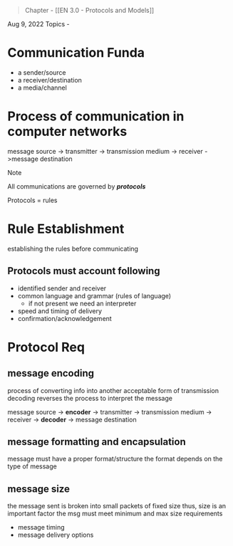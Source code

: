 >Chapter - [[EN 3.0 - Protocols and Models]]

Aug 9, 2022
Topics - 

# Communication Funda
- a sender/source
- a receiver/destination
- a media/channel

# Process of communication in computer networks
message source -> transmitter -> transmission medium -> receiver ->message destination

>[!NOTE]
>All communications are governed by ***protocols***

Protocols = rules

# Rule Establishment
establishing the rules before communicating

## Protocols must account following
- identified sender and receiver
- common language and grammar (rules of language)
	- if not present we need an interpreter
- speed and timing of delivery
- confirmation/acknowledgement

# Protocol Req
## message encoding
process of converting info into another acceptable form of transmission
decoding reverses the process to interpret the message

message source -> **encoder** -> transmitter -> transmission medium -> receiver -> **decoder** -> message destination

## message formatting and encapsulation
message must have a proper format/structure
the format depends on the type of message

## message size
the message sent is broken into small packets of fixed size
thus, size is an important factor
the msg must meet minimum and max size requirements




- message timing
- message delivery options

